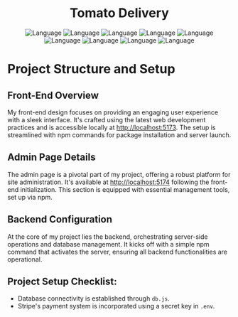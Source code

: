 <h1 align="center">Tomato Delivery</h1>
  
  
  <p align="center">
    <img alt="Language" src="https://img.shields.io/badge/React-20232A?style=for-the-badge&logo=react&logoColor=61DAFB"/>
    <img alt="Language" src="https://img.shields.io/badge/JavaScript-323330?style=for-the-badge&logo=javascript&logoColor=F7DF1E"/>
    <img alt="Language" src="https://img.shields.io/badge/Node.js-43853D?style=for-the-badge&logo=node.js&logoColor=white"/>
    <img alt="Language" src="https://img.shields.io/badge/Express.js-404D59?style=for-the-badge"/>
    <img alt="Language" src="https://img.shields.io/badge/MongoDB-4EA94B?style=for-the-badge&logo=mongodb&logoColor=white"/>
    <img alt="Language" src="https://img.shields.io/badge/CSS-239120?&style=for-the-badge&logo=css3&logoColor=black"/>
    <img alt="Language" src="https://img.shields.io/badge/HTML-239120?style=for-the-badge&logo=html5&logoColor=black"/>
    <img alt="Language" src="https://img.shields.io/badge/CSS3-1572B6?style=for-the-badge&logo=css3&logoColor=white"/>
    <img alt="Language" src="https://img.shields.io/badge/Stripe-626CD9?style=for-the-badge&logo=Stripe&logoColor=white"/>
  </p>






# Project Structure and Setup

## Front-End Overview

My front-end design focuses on providing an engaging user experience with a sleek interface. It's crafted using the latest web development practices and is accessible locally at [http://localhost:5173](http://localhost:5173). The setup is streamlined with npm commands for package installation and server launch.

## Admin Page Details

The admin page is a pivotal part of my project, offering a robust platform for site administration. It's available at [http://localhost:5174](http://localhost:5174) following the front-end initialization. This section is equipped with essential management tools, set up via npm.

## Backend Configuration

At the core of my project lies the backend, orchestrating server-side operations and database management. It kicks off with a simple npm command that activates the server, ensuring all backend functionalities are operational.

## Project Setup Checklist:
- Database connectivity is established through `db.js`.
- Stripe's payment system is incorporated using a secret key in `.env`.
